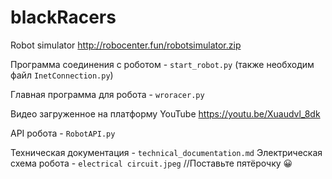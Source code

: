 # blackRacers
Robot simulator http://robocenter.fun/robotsimulator.zip

Программа соединения с роботом - `start_robot.py` (также необходим файл `InetConnection.py`)

Главная программа для робота - `wroracer.py`

Видео загруженное на платформу YouTube https://youtu.be/Xuaudvl_8dk

API робота - `RobotAPI.py`

Техническая документация - ```technical_documentation.md```
Электрическая схема робота - ```electrical circuit.jpeg```
//Поставьте пятёрочку 😀
